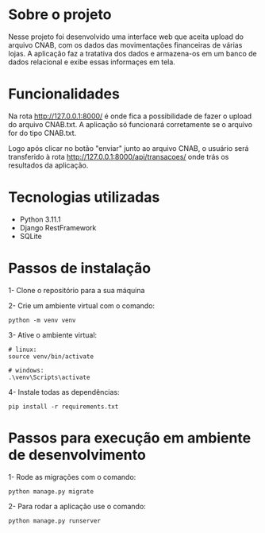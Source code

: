 
# Sobre o projeto

Nesse projeto foi desenvolvido uma interface web que aceita upload do arquivo CNAB, com os dados das movimentações financeiras de várias lojas. A aplicação faz a tratativa dos dados e armazena-os em um banco de dados relacional e exibe essas informaçes em tela.

# Funcionalidades

Na rota http://127.0.0.1:8000/ é onde fica a possibilidade de fazer o upload do arquivo CNAB.txt. A aplicação só funcionará corretamente se o arquivo for do tipo CNAB.txt.

Logo após clicar no botão "enviar" junto ao arquivo CNAB, o usuário será transferido à rota http://127.0.0.1:8000/api/transacoes/ onde trás os resultados da aplicação.

# Tecnologias utilizadas

- Python 3.11.1
- Django RestFramework
- SQLite

# Passos de instalação

1- Clone o repositório para a sua máquina


2- Crie um ambiente virtual com o comando:
```
python -m venv venv
```

3- Ative o ambiente virtual: 
```
# linux:
source venv/bin/activate

# windows:
.\venv\Scripts\activate
```

4- Instale todas as dependências: 
```
pip install -r requirements.txt
```

# Passos para execução em ambiente de desenvolvimento

1- Rode as migrações com o comando:
```
python manage.py migrate
```

2- Para rodar a aplicação use o comando:
```
python manage.py runserver
```
